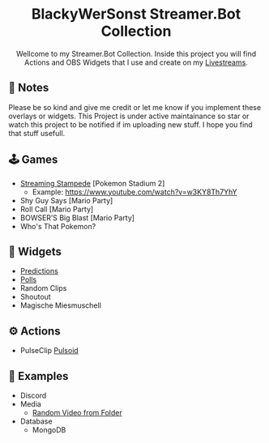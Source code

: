 <h1 align="center">BlackyWerSonst Streamer.Bot Collection</h1>
<p align="center">
    Wellcome to my Streamer.Bot Collection. Inside this project you will find Actions and OBS Widgets that I use and create on my <a href="https://twitch.tv/blackywersonst">Livestreams</a>.
</p>

## 📝 Notes
Please be so kind and give me credit or let me know if you implement these overlays or widgets. 
This Project is under active maintainance so star or watch this project to be notified if im uploading new stuff. 
I hope you find that stuff usefull. 

## 🕹 Games
- [Streaming Stampede](https://github.com/BlackyWhoElse/streamer.bot-actions/tree/main/minigames/Streaming%20Stampede) [Pokemon Stadium 2]
    - Example: https://www.youtube.com/watch?v=w3KY8Th7YhY
- Shy Guy Says [Mario Party]
- Roll Call [Mario Party]
- BOWSER’S Big Blast [Mario Party]
- Who's That Pokemon?
## 🧩 Widgets
- [Predictions](https://github.com/BlackyWhoElse/streamer.bot-actions/tree/main/widget/prediction)
- [Polls](https://github.com/BlackyWhoElse/streamer.bot-actions/tree/main/widget/poll)
- Random Clips
- Shoutout
- Magische Miesmuschell
## ⚙ Actions
- PulseClip [Pulsoid](https://pulsoid.net)
## 📃 Examples
- Discord
- Media
    - [Random Video from Folder](https://github.com/BlackyWhoElse/streamer.bot-actions/tree/main/examples/Files/RandomVideo)
- Database
    - MongoDB
